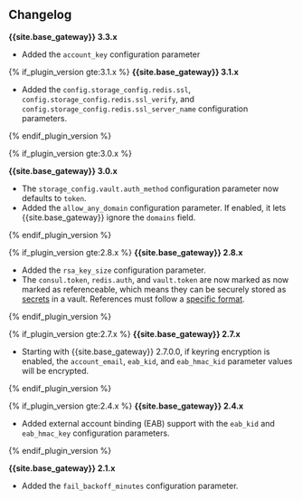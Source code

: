 ## Changelog

**{{site.base_gateway}} 3.3.x**

* Added the `account_key` configuration parameter

{% if_plugin_version gte:3.1.x %}
**{{site.base_gateway}}  3.1.x**

* Added the `config.storage_config.redis.ssl`, `config.storage_config.redis.ssl_verify`, and `config.storage_config.redis.ssl_server_name` configuration parameters.

{% endif_plugin_version %}

{% if_plugin_version gte:3.0.x %}

**{{site.base_gateway}} 3.0.x**
* The `storage_config.vault.auth_method` configuration parameter now defaults to `token`.
* Added the `allow_any_domain` configuration parameter. If enabled, it lets {{site.base_gateway}}
  ignore the `domains` field.

{% endif_plugin_version %}

{% if_plugin_version gte:2.8.x %}
**{{site.base_gateway}} 2.8.x**

* Added the `rsa_key_size` configuration parameter.
* The `consul.token`, `redis.auth`, and `vault.token` are now marked as now marked as
referenceable, which means they can be securely stored as [secrets](/gateway/latest/kong-enterprise/secrets-management/getting-started/) in a vault. References must follow a [specific format](/gateway/latest/kong-enterprise/secrets-management/reference-format/).

{% endif_plugin_version %}

{% if_plugin_version gte:2.7.x %}
**{{site.base_gateway}} 2.7.x**

* Starting with {{site.base_gateway}} 2.7.0.0, if keyring encryption is enabled,
 the `account_email`, `eab_kid`, and `eab_hmac_kid` parameter values will be
 encrypted.

{% endif_plugin_version %}

{% if_plugin_version gte:2.4.x %}
**{{site.base_gateway}} 2.4.x**
* Added external account binding (EAB) support with the `eab_kid` and `eab_hmac_key` configuration parameters.

{% endif_plugin_version %}

**{{site.base_gateway}} 2.1.x**
* Added the `fail_backoff_minutes` configuration parameter.
